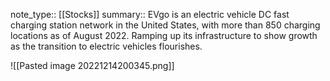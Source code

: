 note_type:: [[Stocks]]
summary:: EVgo is an electric vehicle DC fast charging station network in the United States, with more than 850 charging locations as of August 2022. Ramping up its infrastructure to show growth as the transition to electric vehicles flourishes.

![[Pasted image 20221214200345.png]]